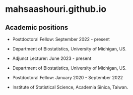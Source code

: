 # mahsaashouri.github.io

## Academic positions

- Postdoctoral Fellow: September 2022 - present

- Department of Biostatistics, University of Michigan, US.

- Adjunct Lecturer: June 2023 - present

- Department of Biostatistics, University of Michigan, US.

- Postdoctoral Fellow: January 2020 - September 2022

- Institute of Statistical Science, Academia Sinica, Taiwan.

